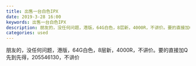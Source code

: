 ```yaml
---
title: 出售一台白色IPX
date: 2019-3-28 16:00
keywords: 出售一台白色IPX
description: 朋友的，没任何问题，港版，64G白色，8层新，4000R，不讲价。要的直接加Q先到先得，205546130，不讲价
categories: used
---
```

<td class="t_f" id="postmessage_3329849">

朋友的，没任何问题，港版，64G白色，8层新，4000R，不讲价。要的直接加Q先到先得，205546130，不讲价</td>
